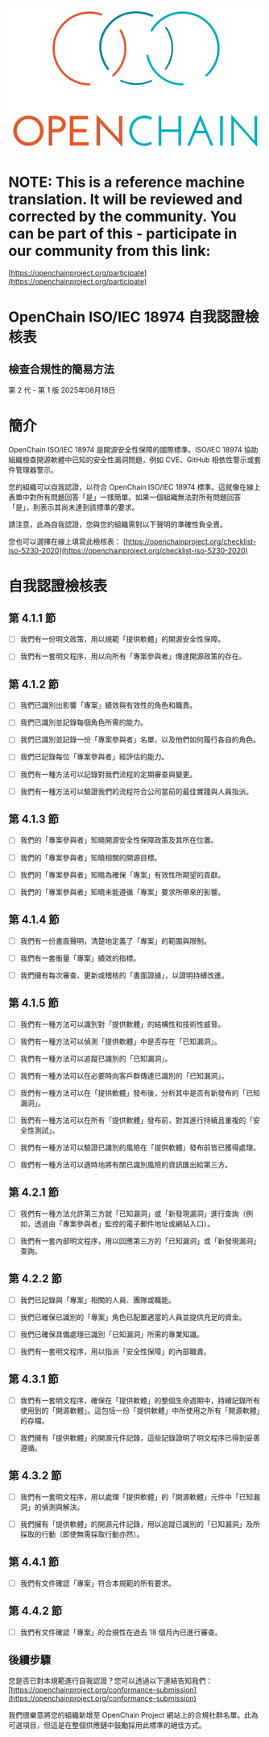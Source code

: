 ![](./media/image1.png "OpenChain logo")

# NOTE: This is a reference machine translation. It will be reviewed and corrected by the community. You can be part of this - participate in our community from this link:
[https://openchainproject.org/participate](https://openchainproject.org/participate)

# OpenChain ISO/IEC 18974 自我認證檢核表

## 檢查合規性的簡易方法

第 2 代 - 第 1 版
2025年08月18日

# 簡介

OpenChain ISO/IEC 18974 是開源安全性保障的國際標準。ISO/IEC 18974 協助組織檢查開源軟體中已知的安全性漏洞問題，例如 CVE、GitHub 相依性警示或套件管理器警示。

您的組織可以自我認證，以符合 OpenChain ISO/IEC 18974 標準。這就像在線上表單中對所有問題回答「是」一樣簡單。如果一個組織無法對所有問題回答「是」，則表示其尚未達到該標準的要求。

請注意，此為自我認證，您與您的組織需對以下聲明的準確性負全責。

您也可以選擇在線上填寫此檢核表：
[https://openchainproject.org/checklist-iso-5230-2020](https://openchainproject.org/checklist-iso-5230-2020)

# 自我認證檢核表

## 第 4.1.1 節

  - [ ] 我們有一份明文政策，用以規範「提供軟體」的開源安全性保障。

  - [ ] 我們有一套明文程序，用以向所有「專案參與者」傳達開源政策的存在。

## 第 4.1.2 節

  - [ ] 我們已識別出影響「專案」績效與有效性的角色和職責。

  - [ ] 我們已識別並記錄每個角色所需的能力。

  - [ ] 我們已識別並記錄一份「專案參與者」名單，以及他們如何履行各自的角色。

  - [ ] 我們已記錄每位「專案參與者」經評估的能力。

  - [ ] 我們有一種方法可以記錄對我們流程的定期審查與變更。

  - [ ] 我們有一種方法可以驗證我們的流程符合公司當前的最佳實踐與人員指派。

## 第 4.1.3 節

  - [ ] 我們的「專案參與者」知曉開源安全性保障政策及其所在位置。

  - [ ] 我們的「專案參與者」知曉相關的開源目標。

  - [ ] 我們的「專案參與者」知曉為確保「專案」有效性所期望的貢獻。

  - [ ] 我們的「專案參與者」知曉未能遵循「專案」要求所帶來的影響。

## 第 4.1.4 節

  - [ ] 我們有一份書面聲明，清楚地定義了「專案」的範圍與限制。

  - [ ] 我們有一套衡量「專案」績效的指標。

  - [ ] 我們擁有每次審查、更新或稽核的「書面證據」，以證明持續改進。

## 第 4.1.5 節

  - [ ] 我們有一種方法可以識別對「提供軟體」的結構性和技術性威脅。

  - [ ] 我們有一種方法可以偵測「提供軟體」中是否存在「已知漏洞」。

  - [ ] 我們有一種方法可以追蹤已識別的「已知漏洞」。

  - [ ] 我們有一種方法可以在必要時向客戶群傳達已識別的「已知漏洞」。

  - [ ] 我們有一種方法可以在「提供軟體」發布後，分析其中是否有新發布的「已知漏洞」。

  - [ ] 我們有一種方法可以在所有「提供軟體」發布前，對其進行持續且重複的「安全性測試」。

  - [ ] 我們有一種方法可以驗證已識別的風險在「提供軟體」發布前皆已獲得處理。

  - [ ] 我們有一種方法可以適時地將有關已識別風險的資訊匯出給第三方。

## 第 4.2.1 節

  - [ ] 我們有一種方法允許第三方就「已知漏洞」或「新發現漏洞」進行查詢（例如，透過由「專案參與者」監控的電子郵件地址或網站入口）。

  - [ ] 我們有一套內部明文程序，用以回應第三方的「已知漏洞」或「新發現漏洞」查詢。

## 第 4.2.2 節

  - [ ] 我們已記錄與「專案」相關的人員、團隊或職能。

  - [ ] 我們已確保已識別的「專案」角色已配置適當的人員並提供充足的資金。

  - [ ] 我們已確保具備處理已識別「已知漏洞」所需的專業知識。

  - [ ] 我們有一套明文程序，用以指派「安全性保障」的內部職責。

## 第 4.3.1 節

  - [ ] 我們有一套明文程序，確保在「提供軟體」的整個生命週期中，持續記錄所有使用到的「開源軟體」。這包括一份「提供軟體」中所使用之所有「開源軟體」的存檔。

  - [ ] 我們擁有「提供軟體」的開源元件記錄，這些記錄證明了明文程序已得到妥善遵循。

## 第 4.3.2 節

  - [ ] 我們有一套明文程序，用以處理「提供軟體」的「開源軟體」元件中「已知漏洞」的偵測與解決。

  - [ ] 我們擁有「提供軟體」的開源元件記錄，用以追蹤已識別的「已知漏洞」及所採取的行動（即使無需採取行動亦然）。

## 第 4.4.1 節

  - [ ] 我們有文件確認「專案」符合本規範的所有要求。

## 第 4.4.2 節

  - [ ] 我們有文件確認「專案」的合規性在過去 18 個月內已進行審查。

## 後續步驟

您是否已對本規範進行自我認證？您可以透過以下連結告知我們：
[https://openchainproject.org/conformance-submission](https://openchainproject.org/conformance-submission)

我們很樂意將您的組織新增至 OpenChain Project 網站上的合規社群名單。此為可選項目，但這是在整個供應鏈中鼓勵採用此標準的絕佳方式。